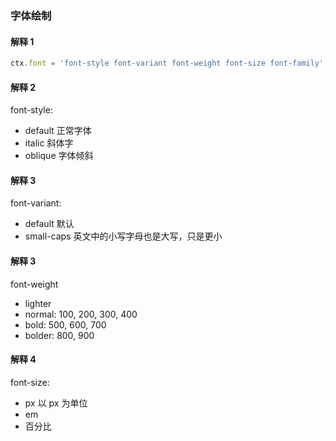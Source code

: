 ### 字体绘制

#### 解释 1

```javascript
ctx.font = 'font-style font-variant font-weight font-size font-family'; // 一定按照这几个顺序来才有效果
```

#### 解释 2

font-style:

- default 正常字体
- italic 斜体字
- oblique 字体倾斜

#### 解释 3

font-variant:

- default 默认
- small-caps 英文中的小写字母也是大写，只是更小

#### 解释 3

font-weight

- lighter
- normal: 100, 200, 300, 400
- bold: 500, 600, 700
- bolder: 800, 900

#### 解释 4

font-size:

- px 以 px 为单位
- em
- 百分比
